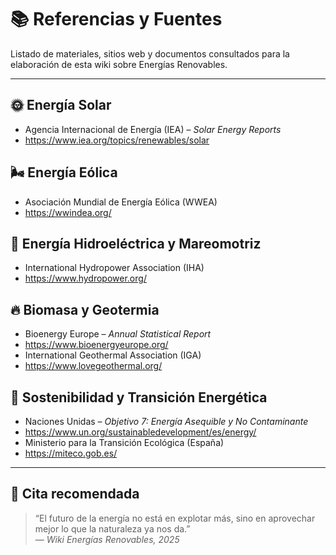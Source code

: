 # 📚 Referencias y Fuentes

Listado de materiales, sitios web y documentos consultados para la elaboración de esta wiki sobre Energías Renovables.

---

## 🌞 Energía Solar
- Agencia Internacional de Energía (IEA) – *Solar Energy Reports*  
- https://www.iea.org/topics/renewables/solar  

## 🌬️ Energía Eólica
- Asociación Mundial de Energía Eólica (WWEA)  
- https://wwindea.org/

## 🌊 Energía Hidroeléctrica y Mareomotriz
- International Hydropower Association (IHA)  
- https://www.hydropower.org/  

## 🔥 Biomasa y Geotermia
- Bioenergy Europe – *Annual Statistical Report*  
- https://www.bioenergyeurope.org/  
- International Geothermal Association (IGA)  
- https://www.lovegeothermal.org/

## 🏡 Sostenibilidad y Transición Energética
- Naciones Unidas – *Objetivo 7: Energía Asequible y No Contaminante*  
- https://www.un.org/sustainabledevelopment/es/energy/  
- Ministerio para la Transición Ecológica (España)  
- https://miteco.gob.es/

---

## 📘 Cita recomendada

> “El futuro de la energía no está en explotar más, sino en aprovechar mejor lo que la naturaleza ya nos da.”  
> — *Wiki Energías Renovables, 2025*
